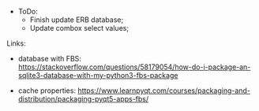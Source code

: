 - ToDo:
    - Finish update ERB database;
    - Update combox select values;


Links:

- database with FBS: https://stackoverflow.com/questions/58179054/how-do-i-package-an-sqlite3-database-with-my-python3-fbs-package
    
- cache properties: https://www.learnpyqt.com/courses/packaging-and-distribution/packaging-pyqt5-apps-fbs/


